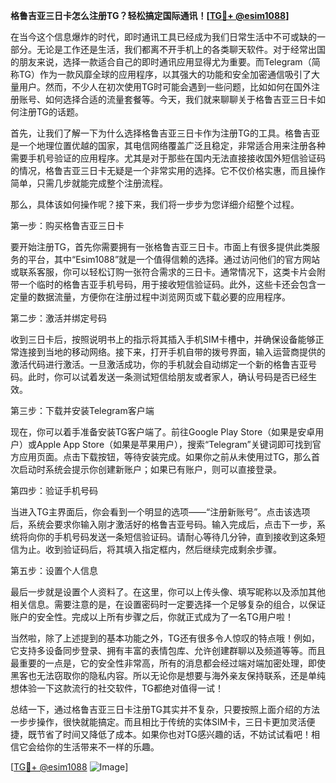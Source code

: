 **格鲁吉亚三日卡怎么注册TG？轻松搞定国际通讯！[[TG💪+ @esim1088](https://t.me/s/esim1088)]**

在当今这个信息爆炸的时代，即时通讯工具已经成为我们日常生活中不可或缺的一部分。无论是工作还是生活，我们都离不开手机上的各类聊天软件。对于经常出国的朋友来说，选择一款适合自己的即时通讯应用显得尤为重要。而Telegram（简称TG）作为一款风靡全球的应用程序，以其强大的功能和安全加密通信吸引了大量用户。然而，不少人在初次使用TG时可能会遇到一些问题，比如如何在国外注册账号、如何选择合适的流量套餐等。今天，我们就来聊聊关于格鲁吉亚三日卡如何注册TG的话题。

首先，让我们了解一下为什么选择格鲁吉亚三日卡作为注册TG的工具。格鲁吉亚是一个地理位置优越的国家，其电信网络覆盖广泛且稳定，非常适合用来注册各种需要手机号验证的应用程序。尤其是对于那些在国内无法直接接收国外短信验证码的情况，格鲁吉亚三日卡无疑是一个非常实用的选择。它不仅价格实惠，而且操作简单，只需几步就能完成整个注册流程。

那么，具体该如何操作呢？接下来，我们将一步步为您详细介绍整个过程。

第一步：购买格鲁吉亚三日卡

要开始注册TG，首先你需要拥有一张格鲁吉亚三日卡。市面上有很多提供此类服务的平台，其中“Esim1088”就是一个值得信赖的选择。通过访问他们的官方网站或联系客服，你可以轻松订购一张符合需求的三日卡。通常情况下，这类卡片会附带一个临时的格鲁吉亚手机号码，用于接收短信验证码。此外，这些卡还会包含一定量的数据流量，方便你在注册过程中浏览网页或下载必要的应用程序。

第二步：激活并绑定号码

收到三日卡后，按照说明书上的指示将其插入手机SIM卡槽中，并确保设备能够正常连接到当地的移动网络。接下来，打开手机自带的拨号界面，输入运营商提供的激活代码进行激活。一旦激活成功，你的手机就会自动绑定一个新的格鲁吉亚号码。此时，你可以试着发送一条测试短信给朋友或者家人，确认号码是否已经生效。

第三步：下载并安装Telegram客户端

现在，你可以着手准备安装TG客户端了。前往Google Play Store（如果是安卓用户）或Apple App Store（如果是苹果用户），搜索“Telegram”关键词即可找到官方应用页面。点击下载按钮，等待安装完成。如果你之前从未使用过TG，那么首次启动时系统会提示你创建新账户；如果已有账户，则可以直接登录。

第四步：验证手机号码

当进入TG主界面后，你会看到一个明显的选项——“注册新账号”。点击该选项后，系统会要求你输入刚才激活好的格鲁吉亚号码。输入完成后，点击下一步，系统将向你的手机号码发送一条短信验证码。请耐心等待几分钟，直到接收到这条短信为止。收到验证码后，将其填入指定框内，然后继续完成剩余步骤。

第五步：设置个人信息

最后一步就是设置个人资料了。在这里，你可以上传头像、填写昵称以及添加其他相关信息。需要注意的是，在设置密码时一定要选择一个足够复杂的组合，以保证账户的安全性。完成以上所有步骤之后，你就正式成为了一名TG用户啦！

当然啦，除了上述提到的基本功能之外，TG还有很多令人惊叹的特点哦！例如，它支持多设备同步登录、拥有丰富的表情包库、允许创建群聊以及频道等等。而且最重要的一点是，它的安全性非常高，所有的消息都会经过端对端加密处理，即使黑客也无法窃取你的隐私内容。所以无论你是想要与海外亲友保持联系，还是单纯想体验一下这款流行的社交软件，TG都绝对值得一试！

总结一下，通过格鲁吉亚三日卡注册TG其实并不复杂，只要按照上面介绍的方法一步步操作，很快就能搞定。而且相比于传统的实体SIM卡，三日卡更加灵活便捷，既节省了时间又降低了成本。如果你也对TG感兴趣的话，不妨试试看吧！相信它会给你的生活带来不一样的乐趣。

[[TG💪+ @esim1088](https://t.me/s/esim1088) ![Image](https://i.postimg.cc/4NQfJmqS/Snipaste-2025-05-13-00-14-12.png)]